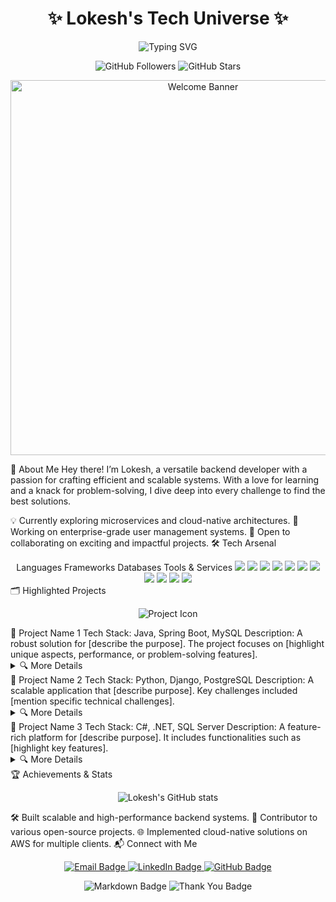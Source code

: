 <h1 align="center">✨ Lokesh's Tech Universe ✨</h1> <p align="center"> <img src="https://readme-typing-svg.herokuapp.com?font=Fira+Code&size=28&duration=2500&pause=500&color=2A84C1&width=435&lines=Java+%7C+Python+%7C+Ruby+%7C+C%23;Spring+Boot+%7C+.NET+%7C+Django;MySQL+%7C+Postgres+%7C+SQL+Server;RabbitMQ+%7C+AWS;Backend+Developer+%7C+Tech+Enthusiast" alt="Typing SVG" /> </p> <p align="center"> <img src="https://img.shields.io/github/followers/lokesh?label=Follow%20Me&style=social" alt="GitHub Followers"> <img src="https://img.shields.io/github/stars/lokesh?affiliations=OWNER%2CCOLLABORATOR&style=social" alt="GitHub Stars"> </p> <p align="center"> <img src="https://i.imgur.com/ydtPZ7k.png" width="600" alt="Welcome Banner" /> </p>
🚀 About Me
Hey there! I’m Lokesh, a versatile backend developer with a passion for crafting efficient and scalable systems. With a love for learning and a knack for problem-solving, I dive deep into every challenge to find the best solutions.

💡 Currently exploring microservices and cloud-native architectures.
🔭 Working on enterprise-grade user management systems.
👯 Open to collaborating on exciting and impactful projects.
🛠️ Tech Arsenal
<div align="center">
Languages	Frameworks	Databases	Tools & Services
<img src="https://img.shields.io/badge/Java-ED8B00?style=for-the-badge&logo=java&logoColor=white"/>	<img src="https://img.shields.io/badge/Spring%20Boot-6DB33F?style=for-the-badge&logo=spring-boot&logoColor=white"/>	<img src="https://img.shields.io/badge/MySQL-4479A1?style=for-the-badge&logo=mysql&logoColor=white"/>	<img src="https://img.shields.io/badge/RabbitMQ-FF6600?style=for-the-badge&logo=rabbitmq&logoColor=white"/>
<img src="https://img.shields.io/badge/Python-3776AB?style=for-the-badge&logo=python&logoColor=white"/>	<img src="https://img.shields.io/badge/.NET-512BD4?style=for-the-badge&logo=dotnet&logoColor=white"/>	<img src="https://img.shields.io/badge/PostgreSQL-336791?style=for-the-badge&logo=postgresql&logoColor=white"/>	<img src="https://img.shields.io/badge/AWS-232F3E?style=for-the-badge&logo=amazon-aws&logoColor=white"/>
<img src="https://img.shields.io/badge/Ruby-CC342D?style=for-the-badge&logo=ruby&logoColor=white"/>	<img src="https://img.shields.io/badge/Django-092E20?style=for-the-badge&logo=django&logoColor=white"/>	<img src="https://img.shields.io/badge/SQL%20Server-CC2927?style=for-the-badge&logo=microsoft-sql-server&logoColor=white"/>	
</div>
🗂️ Highlighted Projects
<p align="center"> <img src="https://img.icons8.com/fluency/48/000000/code.png" alt="Project Icon"/> </p>
📌 Project Name 1
Tech Stack: Java, Spring Boot, MySQL
Description: A robust solution for [describe the purpose]. The project focuses on [highlight unique aspects, performance, or problem-solving features]. <details> <summary>🔍 More Details</summary> <ul> <li>Implemented features like X, Y, Z</li> <li>Handled complex business logic for A, B, C</li> <li>Utilized advanced design patterns for better scalability</li> </ul> </details>
📌 Project Name 2
Tech Stack: Python, Django, PostgreSQL
Description: A scalable application that [describe purpose]. Key challenges included [mention specific technical challenges]. <details> <summary>🔍 More Details</summary> <ul> <li>Optimized performance for high-concurrency scenarios</li> <li>Integrated with external APIs like X and Y</li> <li>Ensured security and compliance through A, B, C</li> </ul> </details>
📌 Project Name 3
Tech Stack: C#, .NET, SQL Server
Description: A feature-rich platform for [describe purpose]. It includes functionalities such as [highlight key features]. <details> <summary>🔍 More Details</summary> <ul> <li>Designed RESTful APIs with comprehensive documentation</li> <li>Enhanced user experience with dynamic and responsive UI</li> <li>Implemented multi-threaded processing for optimal performance</li> </ul> </details>
🏆 Achievements & Stats
<p align="center"> <img src="https://github-readme-stats.vercel.app/api?username=lokesh&show_icons=true&theme=radical" alt="Lokesh's GitHub stats" /> </p>
🛠️ Built scalable and high-performance backend systems.
💬 Contributor to various open-source projects.
🌐 Implemented cloud-native solutions on AWS for multiple clients.
📬 Connect with Me
<p align="center"> <a href="mailto:your.email@example.com"> <img src="https://img.shields.io/badge/Email-%23EA4335.svg?style=for-the-badge&logo=gmail&logoColor=white" alt="Email Badge"/> </a> <a href="https://www.linkedin.com/in/lokesh"> <img src="https://img.shields.io/badge/LinkedIn-%230077B5.svg?style=for-the-badge&logo=linkedin&logoColor=white" alt="LinkedIn Badge"/> </a> <a href="https://github.com/lokesh"> <img src="https://img.shields.io/badge/GitHub-%2312100E.svg?style=for-the-badge&logo=github&logoColor=white" alt="GitHub Badge"/> </a> </p> <p align="center"> <img src="https://img.shields.io/badge/Made%20with-Markdown-1f425f.svg" alt="Markdown Badge"> <img src="https://img.shields.io/badge/Thank%20You%20for%20visiting!-%23ff69b4.svg" alt="Thank You Badge"> </p>
